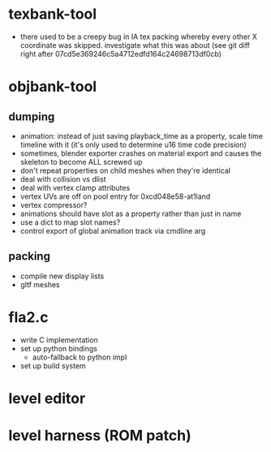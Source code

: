 # texbank-tool
- there used to be a creepy bug in IA tex packing whereby every other X coordinate
  was skipped. investigate what this was about (see git diff right after 07cd5e369246c5a4712edfd164c24698713df0cb)

# objbank-tool

## dumping
- animation: instead of just saving playback_time as a property,
             scale time timeline with it (it's only used to determine u16
             time code precision)
- sometimes, blender exporter crashes on material export and causes the skeleton to become ALL screwed up
- don't repeat properties on child meshes when they're identical 
- deal with collision vs dlist
- deal with vertex clamp attributes
- vertex UVs are off on pool entry for 0xcd048e58-at1land
- vertex compressor?
- animations should have slot as a property rather than just in name
- use a dict to map slot names?
- control export of global animation track via cmdline arg

## packing
- compile new display lists
- gltf meshes

# fla2.c
- write C implementation
- set up python bindings
    - auto-fallback to python impl
- set up build system

# level editor

# level harness (ROM patch)